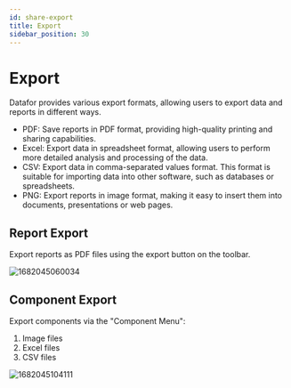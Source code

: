 ```yaml
---
id: share-export
title: Export
sidebar_position: 30
---
```

# Export

Datafor provides various export formats, allowing users to export data and reports in different ways.

- PDF: Save reports in PDF format, providing high-quality printing and sharing capabilities.
- Excel: Export data in spreadsheet format, allowing users to perform more detailed analysis and processing of the data.
- CSV: Export data in comma-separated values format. This format is suitable for importing data into other software, such as databases or spreadsheets.
- PNG: Export reports in image format, making it easy to insert them into documents, presentations or web pages.

## Report Export

Export reports as PDF files using the export button on the toolbar.

![1682045060034](../../../../../static/img/en/datafor/share/1682045060034.png)


## Component Export

Export components via the "Component Menu":

1. Image files
2. Excel files
3. CSV files

![1682045104111](../../../../../static/img/en/datafor/share/1682045104111.png)
